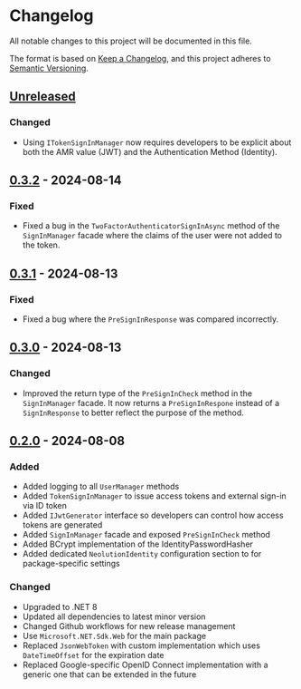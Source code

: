 # Changelog

All notable changes to this project will be documented in this file.

The format is based on [Keep a Changelog](https://keepachangelog.com/en/1.0.0/),
and this project adheres to [Semantic Versioning](https://semver.org/spec/v2.0.0.html).

## [Unreleased]

### Changed

- Using `ITokenSignInManager` now requires developers to be explicit about both the AMR value (JWT) and the Authentication Method (Identity).

## [0.3.2] - 2024-08-14

### Fixed

- Fixed a bug in the `TwoFactorAuthenticatorSignInAsync` method of the `SignInManager` facade where the claims of the user were not added to the token.

## [0.3.1] - 2024-08-13

### Fixed

- Fixed a bug where the `PreSignInResponse` was compared incorrectly.

## [0.3.0] - 2024-08-13

### Changed

- Improved the return type of the `PreSignInCheck` method in the `SignInManager` facade. It now returns a `PreSignInRespone` instead of a `SignInResponse` to better reflect the purpose of the method.

## [0.2.0] - 2024-08-08

### Added

- Added logging to all `UserManager` methods
- Added `TokenSignInManager` to issue access tokens and external sign-in via ID token
- Added `IJwtGenerator` interface so developers can control how access tokens are generated
- Added `SignInManager` facade and exposed `PreSignInCheck` method
- Added BCrypt implementation of the IdentityPasswordHasher
- Added dedicated `NeolutionIdentity` configuration section to for package-specific settings

### Changed

- Upgraded to .NET 8
- Updated all dependencies to latest minor version
- Changed Github workflows for new release management
- Use `Microsoft.NET.Sdk.Web` for the main package
- Replaced `JsonWebToken` with custom implementation which uses `DateTimeOffset` for the expiration date
- Replaced Google-specific OpenID Connect implementation with a generic one that can be extended in the future

[unreleased]: https://github.com/neolution-ch/Neolution.Extensions.Identity/compare/0.3.2...HEAD
[0.3.2]: https://github.com/neolution-ch/Neolution.Extensions.Identity/compare/0.3.1...0.3.2
[0.3.1]: https://github.com/neolution-ch/Neolution.Extensions.Identity/compare/0.3.0...0.3.1
[0.3.0]: https://github.com/neolution-ch/Neolution.Extensions.Identity/compare/0.2.0...0.3.0
[0.2.0]: https://github.com/neolution-ch/Neolution.Extensions.Identity/compare/0.2.0-beta.2...0.2.0
